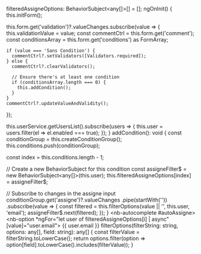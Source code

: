 filteredAssigneOptions: BehaviorSubject<any[]>[] = [];
ngOnInit() {
  this.initForm();

  this.form.get('validation')?.valueChanges.subscribe(value => {
    this.validationValue = value;
    const commentCtrl = this.form.get('comment');
    const conditionsArray = this.form.get('conditions') as FormArray;

    if (value === 'Sans Condition') {
      commentCtrl?.setValidators([Validators.required]);
    } else {
      commentCtrl?.clearValidators();

      // Ensure there's at least one condition
      if (conditionsArray.length === 0) {
        this.addCondition();
      }
    }
    commentCtrl?.updateValueAndValidity();
  });

  this.userService.getUsersList().subscribe(users => {
    this.user = users.filter(el => el.enabled === true);
  });
}
addCondition(): void {
  const conditionGroup = this.createConditionGroup();
  this.conditions.push(conditionGroup);

  const index = this.conditions.length - 1;

  // Create a new BehaviorSubject for this condition
  const assigneFilter$ = new BehaviorSubject<any[]>(this.user);
  this.filteredAssigneOptions[index] = assigneFilter$;

  // Subscribe to changes in the assigne input
  conditionGroup.get('assigne')?.valueChanges
    .pipe(startWith(''))
    .subscribe(value => {
      const filtered = this.filterOptions(value || '', this.user, 'email');
      assigneFilter$.next(filtered);
    });
}
<nb-autocomplete #autoAssigne>
  <nb-option *ngFor="let user of filteredAssigneOptions[i] | async" [value]="user.email">
    {{ user.email }}
  </nb-option>
</nb-autocomplete>
filterOptions(filterString: string, options: any[], field: string): any[] {
  const filterValue = filterString.toLowerCase();
  return options.filter(option => option[field].toLowerCase().includes(filterValue));
}
